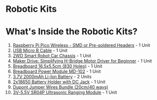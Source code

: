 # Robotic Kits

# What's Inside the Robotic Kits?
1. <a href= "https://my.cytron.io/p-raspberry-pi-pico-wireless-board-smd-presoldered-headers">Raspberry Pi Pico Wireless - SMD or Pre-soldered Headers</a> - 1 Unit
2. <a href= "https://my.cytron.io/p-usb-micro-b-cable">USB Micro B Cable</a> - 1 Unit
3. <a href= "https://my.cytron.io/p-2wd-smart-robot-car-chassis">2WD Smart Robot Car Chassis</a> - 1 Unit
4. <a href= "https://my.cytron.io/p-maker-drive-simplifying-h-bridge-motor-driver-for-beginner">Maker Drive: Simplifying H-Bridge Motor Driver for Beginner</a> - 1 Unit
5. <a href= "https://my.cytron.io/p-breadboard-16.5x5.5cm-830-holes">Breadboard 16.5x5.5cm (830 Holes)</a> - 1 Unit
6. <a href= "https://my.cytron.io/p-breadboard-power-module-md-102">Breadboard Power Module MD-102</a> - 1 Unit
7. <a href= "https://my.cytron.io/p-3.7v-2000mah-li-ion-battery">3.7V 2000mAh Li-Ion Battery</a> - 2 Units
8. <a href= "https://my.cytron.io/p-2x18650-battery-holder-with-dc-jack">2x18650 Battery Holder with DC Jack</a> - 1 Unit
9. <a href= "https://my.cytron.io/p-dupont-jumper-wires-bundle-20cm-40-ways">Dupont Jumper Wires Bundle (20cm/40 ways)</a>
10. <a href= "https://my.cytron.io/p-3v-5.5v-ultrasonic-ranging-module">3V-5.5V SR04P Ultrasonic Ranging Module</a> - 1 Unit
